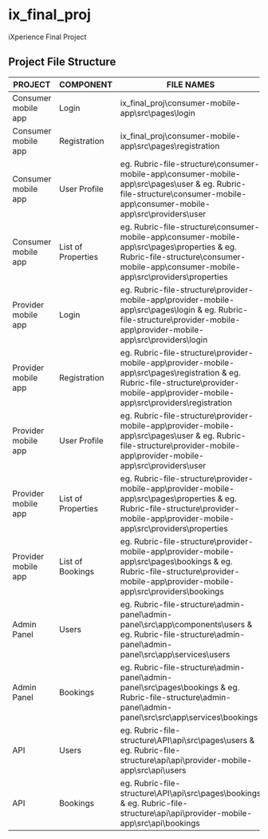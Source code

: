 # ix_final_proj
iXperience Final Project

## Project File Structure
| PROJECT             | COMPONENT          | FILE NAMES                                                                                                                                                                              |
|---------------------|--------------------|-----------------------------------------------------------------------------------------------------------------------------------------------------------------------------------------|
| Consumer mobile app | Login              | ix_final_proj\consumer-mobile-app\src\pages\login        |
| Consumer mobile app | Registration       | ix_final_proj\consumer-mobile-app\src\pages\registration |
| Consumer mobile app | User Profile       | eg. Rubric-file-structure\consumer-mobile-app\consumer-mobile-app\src\pages\user & eg. Rubric-file-structure\consumer-mobile-app\consumer-mobile-app\src\providers\user                 |
| Consumer mobile app | List of Properties | eg. Rubric-file-structure\consumer-mobile-app\consumer-mobile-app\src\pages\properties & eg. Rubric-file-structure\consumer-mobile-app\consumer-mobile-app\src\providers\properties     |
| Provider mobile app | Login              | eg. Rubric-file-structure\provider-mobile-app\provider-mobile-app\src\pages\login & eg. Rubric-file-structure\provider-mobile-app\provider-mobile-app\src\providers\login               |
| Provider mobile app | Registration       | eg. Rubric-file-structure\provider-mobile-app\provider-mobile-app\src\pages\registration & eg. Rubric-file-structure\provider-mobile-app\provider-mobile-app\src\providers\registration |
| Provider mobile app | User Profile       | eg. Rubric-file-structure\provider-mobile-app\provider-mobile-app\src\pages\user & eg. Rubric-file-structure\provider-mobile-app\provider-mobile-app\src\providers\user                 |
| Provider mobile app | List of Properties | eg. Rubric-file-structure\provider-mobile-app\provider-mobile-app\src\pages\properties & eg. Rubric-file-structure\provider-mobile-app\provider-mobile-app\src\providers\properties     |
| Provider mobile app | List of Bookings   | eg. Rubric-file-structure\provider-mobile-app\provider-mobile-app\src\pages\bookings & eg. Rubric-file-structure\provider-mobile-app\provider-mobile-app\src\providers\bookings         |
| Admin Panel         | Users              | eg. Rubric-file-structure\admin-panel\admin-panel\src\app\components\users & eg. Rubric-file-structure\admin-panel\admin-panel\src\app\services\users                                   |
| Admin Panel         | Bookings           | eg. Rubric-file-structure\admin-panel\admin-panel\src\pages\bookings & eg. Rubric-file-structure\admin-panel\admin-panel\src\src\app\services\bookings                                  |
| API                 | Users              | eg. Rubric-file-structure\API\api\src\pages\users & eg. Rubric-file-structure\api\api\provider-mobile-app\src\api\users                                                                 |
| API                 | Bookings           | eg. Rubric-file-structure\API\api\src\pages\bookings & eg. Rubric-file-structure\api\api\provider-mobile-app\src\api\bookings                                                           |
